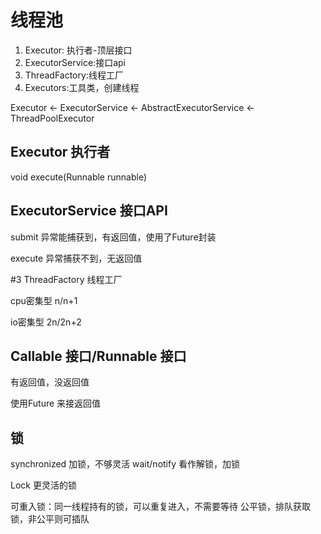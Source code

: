 # 线程池
1. Executor: 执行者-顶层接口
2. ExecutorService:接口api
3. ThreadFactory:线程工厂
4. Executors:工具类，创建线程

Executor <- ExecutorService <- AbstractExecutorService <- ThreadPoolExecutor
## Executor 执行者
void execute(Runnable runnable) 

## ExecutorService 接口API
submit 异常能捕获到，有返回值，使用了Future封装

execute 异常捕获不到，无返回值

#3 ThreadFactory 线程工厂

cpu密集型 n/n+1

io密集型 2n/2n+2

## Callable 接口/Runnable 接口
有返回值，没返回值

使用Future 来接返回值

## 锁

synchronized 加锁，不够灵活
wait/notify 看作解锁，加锁

Lock 更灵活的锁

可重入锁：同一线程持有的锁，可以重复进入，不需要等待
公平锁，排队获取锁，非公平则可插队